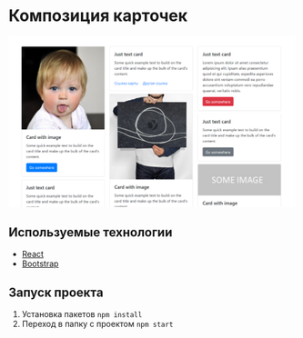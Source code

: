 # Композиция карточек 
![](public/cards.png)

## Используемые технологии
+ [React](https://reactjs.org) 
+ [Bootstrap](https://getbootstrap.com)

## Запуск проекта
1. Установка пакетов
   `npm install`
2. Переход в папку с проектом
   `npm start`
